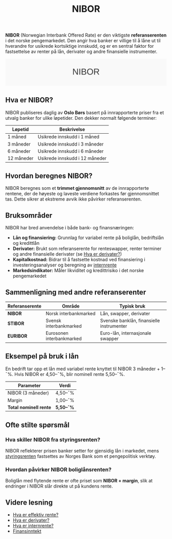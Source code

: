 ﻿---
title: "NIBOR"
seoTitle: "NIBOR | Norsk referanserente"
description: 'NIBOR (Norwegian Interbank Offered Rate) er den viktigste referanserenten i det norske pengemarkedet og brukes i prising av lån, derivater og andre finansielle kontrakter. Her forklarer vi beregning, løpetider, bruksområder og forskjeller mot andre referanserenter.'
summary: "Hva NIBOR er, hvordan den beregnes, bruksområder og forskjeller mot andre referanserenter."
---

**NIBOR** (Norwegian Interbank Offered Rate) er den viktigste **referanserenten** i det norske pengemarkedet. Den angir hva banker er villige til å låne ut til hverandre for usikrede kortsiktige innskudd, og er en sentral faktor for fastsettelse av renter på lån, derivater og andre finansielle instrumenter.

![NIBOR Oversikt](nibor-image.svg)

## Hva er NIBOR?

NIBOR publiseres daglig av **Oslo Børs** basert på innrapporterte priser fra et utvalg banker for ulike løpetider. Den dekker normalt følgende terminer:

| Løpetid   | Beskrivelse                                |
|-----------|---------------------------------------------|
| 1 måned   | Usikrede innskudd i 1 måned                |
| 3 måneder | Usikrede innskudd i 3 måneder               |
| 6 måneder | Usikrede innskudd i 6 måneder               |
| 12 måneder| Usikrede innskudd i 12 måneder              |

## Hvordan beregnes NIBOR?

NIBOR beregnes som et **trimmet gjennomsnitt** av de innrapporterte rentene, der de høyeste og laveste verdiene forkastes før gjennomsnittet tas. Dette sikrer at ekstreme avvik ikke påvirker referanserenten.

## Bruksområder

NIBOR har bred anvendelse i både bank- og finansnæringen:

* **Lån og finansiering:** Grunnlag for variabel rente på boliglån, bedriftslån og kredittlån
* **Derivater:** Brukt som referanserente for renteswapper, renter terminer og andre finansielle derivater (se [Hva er derivater?](/blogs/regnskap/derivater "Hva er Derivater? Introduksjon til finansielle derivater i norsk regnskap"))
* **Kapitalkostnad:** Bidrar til å fastsette kostnad ved finansiering i investeringsanalyser og beregning av [internrente](/blogs/regnskap/internrente "Hva er Internrente? Nåverdi og internrente i investeringsanalyse")
* **Markedsindikator:** Måler likviditet og kredittrisiko i det norske pengemarkedet

## Sammenligning med andre referanserenter

| Referanserente | Område                    | Typisk bruk                         |
|---------------|----------------------------|-------------------------------------|
| **NIBOR**     | Norsk interbankmarked     | Lån, swapper, derivater             |
| **STIBOR**    | Svensk interbankmarked    | Svenske banklån, finansielle instrumenter |
| **EURIBOR**   | Eurosonen interbankmarked | Euro-lån, internasjonale swapper    |

## Eksempel på bruk i lån

En bedrift tar opp et lån med variabel rente knyttet til NIBOR 3 måneder + 1–¯%. Hvis NIBOR er 4,50–¯%, blir nominell rente 5,50–¯%.

| Parameter            | Verdi    |
|----------------------|----------|
| NIBOR (3 måneder)    | 4,50–¯%   |
| Margin               | 1,00–¯%   |
| **Total nominell rente** | **5,50–¯%** |

## Ofte stilte spørsmål

### Hva skiller NIBOR fra styringsrenten?

NIBOR reflekterer prisen banker setter for gjensidig lån i markedet, mens [styringsrenten](/blogs/regnskap/hva-er-inflasjon "Hva er inflasjon? En guide til pengepolitikk og styringsrente") fastsettes av Norges Bank som et pengepolitisk verktøy.

### Hvordan påvirker NIBOR boliglånsrenten?

Boliglån med flytende rente er ofte priset som **NIBOR + margin**, slik at endringer i NIBOR slår direkte ut på kundens rente.

## Videre lesning

* [Hva er effektiv rente?](/blogs/regnskap/hva-er-effektiv-rente "Hva er Effektiv Rente? Beregning og betydning")
* [Hva er derivater?](/blogs/regnskap/derivater "Hva er Derivater? Introduksjon til finansielle derivater i norsk regnskap")
* [Hva er internrente?](/blogs/regnskap/internrente "Hva er Internrente? Nåverdi og internrente i investeringsanalyse")
* [Finansinntekt](/blogs/regnskap/finansinntekt "Finansinntekt “ Renter, utbytte og kapitalgevinster i norsk regnskap")











